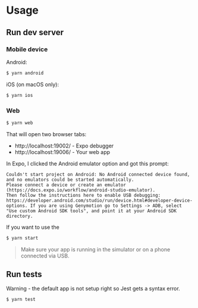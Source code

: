 # Usage


## Run dev server

### Mobile device

Android:

```sh
$ yarn android
```

iOS (on macOS only):

```sh
$ yarn ios
```

### Web

```sh
$ yarn web
```

That will open two browser tabs:

- http://localhost:19002/ - Expo debugger
- http://localhost:19006/ - Your web app

In Expo, I clicked the Android emulator option and got this prompt:

```
Couldn't start project on Android: No Android connected device found, and no emulators could be started automatically.
Please connect a device or create an emulator (https://docs.expo.io/workflow/android-studio-emulator).
Then follow the instructions here to enable USB debugging:
https://developer.android.com/studio/run/device.html#developer-device-options. If you are using Genymotion go to Settings -> ADB, select "Use custom Android SDK tools", and point it at your Android SDK directory.
```

If you want to use the

```sh
$ yarn start
```

> Make sure your app is running in the simulator or on a phone connected via USB.


## Run tests

Warning - the default app is not setup right so Jest gets a syntax error.

```sh
$ yarn test
```
